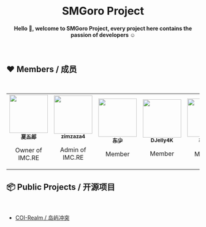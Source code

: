 <h1 align="center" style="margin-top: 0px;">
  SMGoro Project
</h1>

<h4 align="center">
  Hello 👋, welcome to SMGoro Project, every project here contains the passion of developers ☺
</h4>

<br>

## ❤️‍ Members / 成员

<br>

<table>
  <tr>
    <!-- SMGoro -->
    <td align="center">
      <a href="https://github.com/SMGoro"
        ><img
          src="https://avatars.githubusercontent.com/u/72185434?v=4"
          width="100px;"
          alt=""
        /><br /><sub><b>夏五郎</b></sub></a
      ><br />
      <p>
        Owner of IMC.RE<br />
      </p>
      </a>
    </td>
    <!-- zimzaza4 -->
    <td align="center">
      <a href="https://github.com/zimzaza4"
        ><img
          src="https://avatars.githubusercontent.com/u/53421735?v=4"
          width="100px;"
          alt=""
        /><br /><sub><b>zimzaza4</b></sub></a
      ><br />
      <p>
        Admin of IMC.RE<br />
      </p>
      </a>
    </td>
    <!-- DongShao -->
    <td align="center">
      <a href="https://github.com/DongShaoNB"
        ><img
          src="https://avatars.githubusercontent.com/u/54093566?v=4"
          width="100px;"
          alt=""
        /><br /><sub><b>东少</b></sub></a
      ><br />
      <p>
        Member<br />
      </p>
      </a>
    </td>
    <!-- DJelly4K -->
    <td align="center">
      <a href="https://github.com/DJelly4K"
        ><img
          src="https://avatars.githubusercontent.com/u/68630033?v=4"
          width="100px;"
          alt=""
        /><br /><sub><b>DJelly4K</b></sub></a
      ><br />
      <p>
        Member <br />
      </p>
      </a>
    </td>
    <!-- Renyuan -->
    <td align="center">
      <a href="https://github.com/lRENyaaa"
        ><img
          src="https://avatars.githubusercontent.com/u/92320175?v=4"
          width="100px;"
          alt=""
        /><br /><sub><b>李任渊</b></sub></a
      ><br />
      <p>
        Member<br />
      </p>
      </a>
    </td>
    <!-- Daza -->
    <td align="center">
      <a href="https://github.com/DazaSeal"
        ><img
          src="https://avatars.githubusercontent.com/u/94872614?v=4"
          width="100px;"
          alt=""
        /><br /><sub><b>Daza</b></sub></a
      ><br />
      <p>
        Member<br />
      </p>
      </a>
    </td>
  </tr>
</table>

## 📦 Public Projects / 开源项目

<br>

- [COI-Realm / 岛屿冲突](https://github.com/SMGoro-Project/coi-realm)
